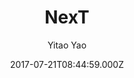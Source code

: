---
layout: JamstackTheme
title: NexT
github: https://github.com/Simpleyyt/jekyll-theme-next
demo: https://simpleyyt.github.io/jekyll-theme-next/
author: Yitao Yao
ssg: Jekyll
date: 2017-07-21T08:44:59.000Z
description: Elegant theme for Jekyll.
stale: true
---